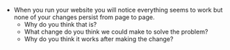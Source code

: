 - When you run your website you will notice everything seems to work but none of your changes persist from page to page.
    - Why do you think that is?
    - What change do you think we could make to solve the problem?
    - Why do you think it works after making the change?
